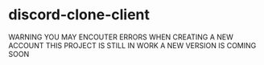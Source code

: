 # discord-clone-client
WARNING
YOU MAY ENCOUTER ERRORS WHEN CREATING A NEW ACCOUNT 
THIS PROJECT IS STILL IN WORK 
A NEW VERSION IS COMING SOON

